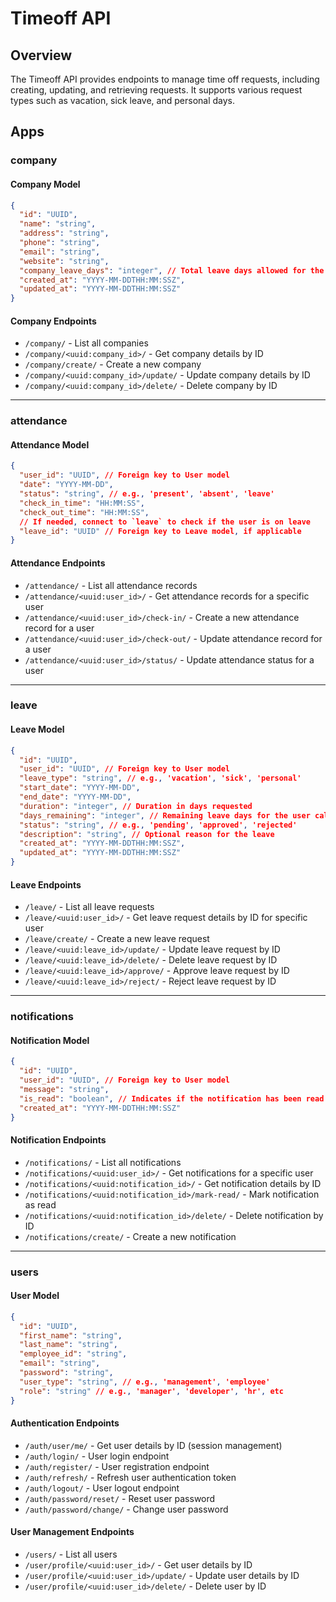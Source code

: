# Timeoff API

## Overview

The Timeoff API provides endpoints to manage time off requests, including creating, updating, and retrieving requests. It supports various request types such as vacation, sick leave, and personal days.

## Apps

### company

#### Company Model

```json
{
  "id": "UUID",
  "name": "string",
  "address": "string",
  "phone": "string",
  "email": "string",
  "website": "string",
  "company_leave_days": "integer", // Total leave days allowed for the company
  "created_at": "YYYY-MM-DDTHH:MM:SSZ",
  "updated_at": "YYYY-MM-DDTHH:MM:SSZ"
}
```

#### Company Endpoints

- `/company/` - List all companies
- `/company/<uuid:company_id>/` - Get company details by ID
- `/company/create/` - Create a new company
- `/company/<uuid:company_id>/update/` - Update company details by ID
- `/company/<uuid:company_id>/delete/` - Delete company by ID

---

### attendance

#### Attendance Model

```json
{
  "user_id": "UUID", // Foreign key to User model
  "date": "YYYY-MM-DD",
  "status": "string", // e.g., 'present', 'absent', 'leave'
  "check_in_time": "HH:MM:SS",
  "check_out_time": "HH:MM:SS",
  // If needed, connect to `leave` to check if the user is on leave
  "leave_id": "UUID" // Foreign key to Leave model, if applicable
}
```

#### Attendance Endpoints

- `/attendance/` - List all attendance records
- `/attendance/<uuid:user_id>/` - Get attendance records for a specific user
- `/attendance/<uuid:user_id>/check-in/` - Create a new attendance record for a user
- `/attendance/<uuid:user_id>/check-out/` - Update attendance record for a user
- `/attendance/<uuid:user_id>/status/` - Update attendance status for a user

---

### leave
#### Leave Model

```json
{
  "id": "UUID",
  "user_id": "UUID", // Foreign key to User model
  "leave_type": "string", // e.g., 'vacation', 'sick', 'personal'
  "start_date": "YYYY-MM-DD",
  "end_date": "YYYY-MM-DD",
  "duration": "integer", // Duration in days requested
  "days_remaining": "integer", // Remaining leave days for the user calculated from company_leave_days
  "status": "string", // e.g., 'pending', 'approved', 'rejected'
  "description": "string", // Optional reason for the leave
  "created_at": "YYYY-MM-DDTHH:MM:SSZ",
  "updated_at": "YYYY-MM-DDTHH:MM:SSZ"
}
```

#### Leave Endpoints
- `/leave/` - List all leave requests
- `/leave/<uuid:user_id>/` - Get leave request details by ID for specific user
- `/leave/create/` - Create a new leave request
- `/leave/<uuid:leave_id>/update/` - Update leave request by ID
- `/leave/<uuid:leave_id>/delete/` - Delete leave request by ID
- `/leave/<uuid:leave_id>/approve/` - Approve leave request by ID
- `/leave/<uuid:leave_id>/reject/` - Reject leave request by ID

---

### notifications

#### Notification Model

```json
{
  "id": "UUID",
  "user_id": "UUID", // Foreign key to User model
  "message": "string",
  "is_read": "boolean", // Indicates if the notification has been read
  "created_at": "YYYY-MM-DDTHH:MM:SSZ"
}
```

#### Notification Endpoints
- `/notifications/` - List all notifications
- `/notifications/<uuid:user_id>/` - Get notifications for a specific user
- `/notifications/<uuid:notification_id>/` - Get notification details by ID
- `/notifications/<uuid:notification_id>/mark-read/` - Mark notification as read
- `/notifications/<uuid:notification_id>/delete/` - Delete notification by ID
- `/notifications/create/` - Create a new notification

---

### users

#### User Model

```json
{
  "id": "UUID",
  "first_name": "string",
  "last_name": "string",
  "employee_id": "string",
  "email": "string",
  "password": "string",
  "user_type": "string", // e.g., 'management', 'employee'
  "role": "string" // e.g., 'manager', 'developer', 'hr', etc
}
```

#### Authentication Endpoints

- `/auth/user/me/` - Get user details by ID (session management)
- `/auth/login/` - User login endpoint
- `/auth/register/` - User registration endpoint
- `/auth/refresh/` - Refresh user authentication token
- `/auth/logout/` - User logout endpoint
- `/auth/password/reset/` - Reset user password
- `/auth/password/change/` - Change user password

#### User Management Endpoints

- `/users/` - List all users
- `/user/profile/<uuid:user_id>/` - Get user details by ID
- `/user/profile/<uuid:user_id>/update/` - Update user details by ID
- `/user/profile/<uuid:user_id>/delete/` - Delete user by ID

